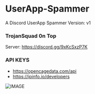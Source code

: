 # UserApp-Spammer
A Discord UserApp Spammer
Version: v1
### TrojanSquad 0n Top
Server: https://discord.gg/9xKcSxzP7K

### API KEYS
- https://opencagedata.com/api
- https://ipinfo.io/developers

![IMAGE](https://media.discordapp.net/attachments/1328137902785302608/1353731975353204746/image-3.png?ex=67e2b8a6&is=67e16726&hm=098ec06bb6a6468cfa984a7ecba39a5e312dd17a7043561e01fa517e13571415&=&format=webp&quality=lossless)

